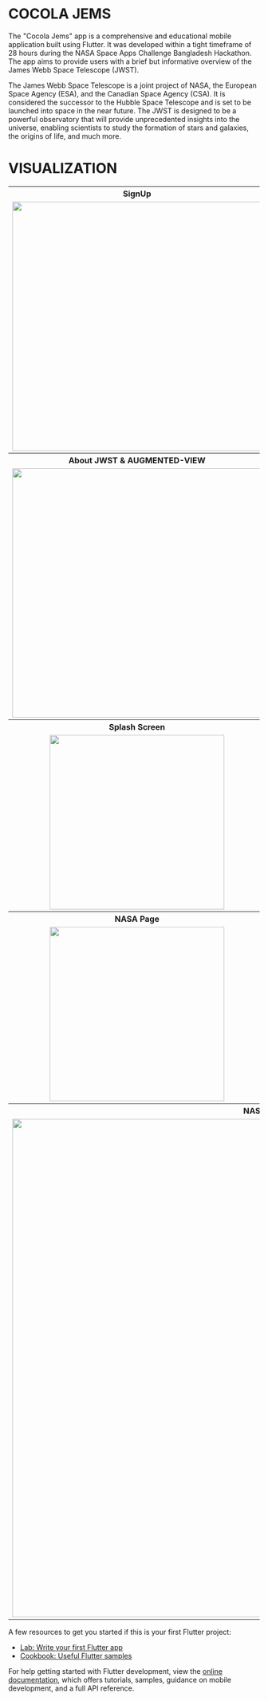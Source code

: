 # COCOLA JEMS

The "Cocola Jems" app is a comprehensive and educational mobile application built using Flutter. It was developed within a tight timeframe of 28 hours during the NASA Space Apps Challenge Bangladesh Hackathon. The app aims to provide users with a brief but informative overview of the James Webb Space Telescope (JWST).

The James Webb Space Telescope is a joint project of NASA, the European Space Agency (ESA), and the Canadian Space Agency (CSA). It is considered the successor to the Hubble Space Telescope and is set to be launched into space in the near future. The JWST is designed to be a powerful observatory that will provide unprecedented insights into the universe, enabling scientists to study the formation of stars and galaxies, the origins of life, and much more.

# VISUALIZATION 

<table align="center">
  <tr>
    <th>SignUp</th>
    <th>LandingPage</th>
  </tr>
  <tr>
    <td><img src="https://github.com/Jackfrst/Cocola_Jems/assets/60434580/4796f31e-5493-4141-9065-d49b54702a1a" width="500"></td>
    <td><img src="https://github.com/Jackfrst/Cocola_Jems/assets/60434580/5338ef0f-b80b-4e73-9c8b-02eb0ebffb6c" width="500"></td>
  </tr>
  <tr>
    <th>About JWST & AUGMENTED-VIEW</th>
    <th>NAVIGATION</th>
  </tr>
  <tr>
    <td><img src="https://github.com/Jackfrst/Cocola_Jems/assets/60434580/726f0159-98c7-4440-bd75-a8dea9ae2d81" width="500"></td>
    <td><img src="https://github.com/Jackfrst/Cocola_Jems/assets/60434580/25504e31-853d-4424-b626-613f71018024" width="500"></td>
  </tr>
  <tr>
    <th>Splash Screen</th>
    <th>Game Page</th>
  </tr>
  <tr align="center">
    <td><img src="https://github.com/Jackfrst/Cocola_Jems/assets/60434580/3993c3b2-acad-4974-8864-4b837ade3a38" width="350"></td>
    <td><img src="https://github.com/Jackfrst/Cocola_Jems/assets/60434580/c84e8b2e-6804-4a79-90ec-2a01a4edb507" width="350"></td>
  </tr>
  <tr>
    <th>NASA Page</th>
    <th>QUIZ Page</th>
  </tr>
  <tr align="center">
    <td><img src="https://github.com/Jackfrst/Cocola_Jems/assets/60434580/9d522205-aaf3-4a9b-a69f-6fb49aeca749" width="350"></td>
    <td><img src="https://github.com/Jackfrst/Cocola_Jems/assets/60434580/ea2c6745-dac4-4cbb-b4e1-61f5c271539f" width="350"></td>
  </tr>
  
  <tr>
    <th colspan = "2">NASA Page</th
  </tr>
  <tr>
    <td colspan = "2"><img src="https://github.com/Jackfrst/Cocola_Jems/assets/60434580/cd8e8c32-427c-40be-83b0-03162debbdca" width="1000"></td>
  </tr>
</table>



A few resources to get you started if this is your first Flutter project:

- [Lab: Write your first Flutter app](https://docs.flutter.dev/get-started/codelab)
- [Cookbook: Useful Flutter samples](https://docs.flutter.dev/cookbook)

For help getting started with Flutter development, view the
[online documentation](https://docs.flutter.dev/), which offers tutorials,
samples, guidance on mobile development, and a full API reference.

